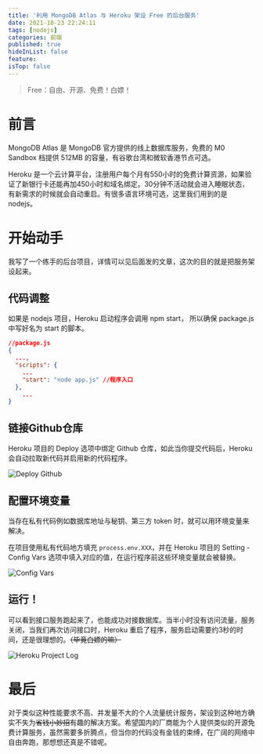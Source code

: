 ```yaml
---
title: '利用 MongoDB Atlas 与 Heroku 架设 Free 的后台服务'
date: 2021-10-23 22:24:11
tags: [nodejs]
categories: 前端
published: true
hideInList: false
feature: 
isTop: false
---
```

> Free：自由、开源、免费！白嫖！

# 前言

MongoDB Atlas 是 MongoDB 官方提供的线上数据库服务，免费的 M0 Sandbox 档提供 512MB 的容量，有谷歌台湾和微软香港节点可选。

Heroku 是一个云计算平台，注册用户每个月有550小时的免费计算资源，如果验证了新银行卡还能再加450小时和域名绑定。30分钟不活动就会进入睡眠状态，有新需求的时候就会自动重启。有很多语言环境可选，这里我们用到的是 nodejs。

# 开始动手

我写了一个练手的后台项目，详情可以见后面发的文章，这次的目的就是把服务架设起来。

## 代码调整

如果是 nodejs 项目，Heroku 启动程序会调用 npm start， 所以确保 package.js 中写好名为 start 的脚本。

```json
//package.js
{
  ...,
  "scripts": {
  	...
    "start": "node app.js" //程序入口
  },
	...
}
```

## 链接Github仓库

Heroku 项目的 Deploy 选项中绑定 Github 仓库，如此当你提交代码后，Heroku 会自动拉取新代码并启用新的代码程序。

![Deploy Github](../post-images/1634999417834.png)

## 配置环境变量

当存在私有代码例如数据库地址与秘钥、第三方 token 时，就可以用环境变量来解决。

在项目使用私有代码地方填充 ```process.env.XXX```，并在 Heroku 项目的 Setting - Config Vars 选项中填入对应的值，在运行程序前这些环境变量就会被替换。

![Config Vars](../post-images/1634999401675.png)

## 运行！

可以看到接口服务跑起来了，也能成功对接数据库。当半小时没有访问流量，服务关闭，当我们再次访问接口时，Heroku 重启了程序，服务启动需要约3秒的时间，还是很理想的。~~（毕竟白嫖的嘛）~~

![Heroku Project Log](../post-images/1634999351965.png)

# 最后

对于类似这种性能要求不高、并发量不大的个人流量统计服务，架设到这种地方确实不失为~~省钱小妙招~~有趣的解决方案。希望国内的厂商能为个人提供类似的开源免费计算服务，虽然需要多折腾点，但当你的代码没有金钱的束缚，在广阔的网络中自由奔跑，那想想还真是不错呢。

